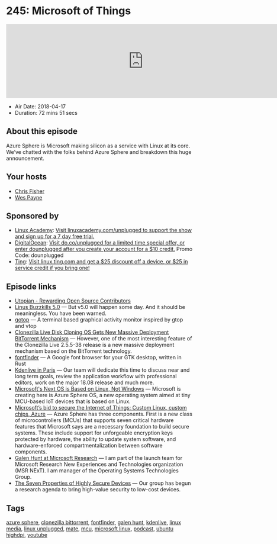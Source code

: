 # 245: Microsoft of Things

<iframe src="https://player.fireside.fm/v2/RUkczH-V+EUC9Lthd?theme=dark" width="740" height="200" frameborder="0" scrolling="no"></iframe>

* Air Date: 2018-04-17
* Duration: 72 mins 51 secs

## About this episode

Azure Sphere is Microsoft making silicon as a service with Linux at its core. We’ve chatted with the folks behind Azure Sphere and breakdown this huge announcement.

## Your hosts
* [Chris Fisher](https://linuxunplugged.com/hosts/chrislas)
* [Wes Payne](https://linuxunplugged.com/hosts/wes)

## Sponsored by

  * [Linux Academy](http://linuxacademy.com/unplugged): [Visit linuxacademy.com/unplugged to support the show and sign up for a 7 day free trial.](http://linuxacademy.com/unplugged)
  * [DigitalOcean](https://do.co/unplugged): [Visit do.co/unplugged for a limited time special offer, or enter dounplugged after you create your account for a $10 credit.](https://do.co/unplugged) Promo Code: dounplugged
  * [Ting](http://linux.ting.com): [Visit linux.ting.com and get a $25 discount off a device, or $25 in service credit if you bring one!](http://linux.ting.com)



## Episode links

  * [Utopian - Rewarding Open Source Contributors](https://utopian.io/ "Utopian - Rewarding Open Source Contributors")
  * [Linus Buzzkills 5.0](https://lkml.org/lkml/2018/4/15/201 "Linus Buzzkills 5.0") — But v5.0 will happen some day. And it should be meaningless. You have been warned.
  * [gotop](https://github.com/cjbassi/gotop "gotop") — A terminal based graphical activity monitor inspired by gtop and vtop 
  * [Clonezilla Live Disk Cloning OS Gets New Massive Deployment BitTorrent Mechanism](http://news.softpedia.com/news/clonezilla-live-disk-cloning-os-gets-new-massive-deployment-bittorrent-mechanism-520706.shtml "Clonezilla Live Disk Cloning OS Gets New Massive Deployment BitTorrent Mechanism") — However, one of the most interesting feature of the Clonezilla Live 2.5.5-38 release is a new massive deployment mechanism based on the BitTorrent technology. 
  * [fontfinder](https://github.com/mmstick/fontfinder "fontfinder") — A Google font browser for your GTK desktop, written in Rust 
  * [Kdenlive in Paris](https://kdenlive.org/2018/04/kdenlive-in-paris/ "Kdenlive in Paris") — Our team will dedicate this time to discuss near and long term goals, review the application workflow with professional editors, work on the major 18.08 release and much more.
  * [Microsoft's Next OS is Based on Linux, Not Windows](https://www.thurrott.com/internet-of-things-iot/156628/microsofts-next-os-based-linux-not-windows "Microsoft's Next OS is Based on Linux, Not Windows") — Microsoft is creating here is Azure Sphere OS, a new operating system aimed at tiny MCU-based IoT devices that is based on Linux.
  * [Microsoft’s bid to secure the Internet of Things: Custom Linux, custom chips, Azure](https://arstechnica.com/gadgets/2018/04/microsofts-bid-to-secure-the-internet-of-things-custom-linux-custom-chips-azure/ "Microsoft’s bid to secure the Internet of Things: Custom Linux, custom chips, Azure") — Azure Sphere has three components. First is a new class of microcontrollers (MCUs) that supports seven critical hardware features that Microsoft says are a necessary foundation to build secure systems. These include support for unforgeable encryption keys protected by hardware, the ability to update system software, and hardware-enforced compartmentalization between software components. 
  * [Galen Hunt at Microsoft Research](https://www.microsoft.com/en-us/research/people/galenh/?from=http%3A%2F%2Fresearch.microsoft.com%2Fen-us%2Fpeople%2Fgalenh%2F "Galen Hunt at Microsoft Research") — I am part of the launch team for Microsoft Research New Experiences and Technologies organization (MSR NExT). I am manager of the Operating Systems Technologies Group. 
  * [The Seven Properties of Highly Secure Devices](https://www.microsoft.com/en-us/research/publication/seven-properties-highly-secure-devices/ "The Seven Properties of Highly Secure Devices") — Our group has begun a research agenda to bring high-value security to low-cost devices.



## Tags

[azure sphere](https://linuxunplugged.com/tags/azure%20sphere), [clonezilla bittorrent](https://linuxunplugged.com/tags/clonezilla%20bittorrent), [fontfinder](https://linuxunplugged.com/tags/fontfinder), [galen hunt](https://linuxunplugged.com/tags/galen%20hunt), [kdenlive](https://linuxunplugged.com/tags/kdenlive), [linux media](https://linuxunplugged.com/tags/linux%20media), [linux unplugged](https://linuxunplugged.com/tags/linux%20unplugged), [mate](https://linuxunplugged.com/tags/mate), [mcu](https://linuxunplugged.com/tags/mcu), [microsoft linux](https://linuxunplugged.com/tags/microsoft%20linux), [podcast](https://linuxunplugged.com/tags/podcast), [ubuntu highdpi](https://linuxunplugged.com/tags/ubuntu%20highdpi), [youtube](https://linuxunplugged.com/tags/youtube)